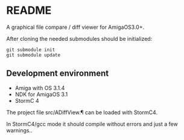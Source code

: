 # README #

A graphical file compare / diff viewer for AmigaOS3.0+.

After cloning the needed submodules should be initialized:

    git submodule init
    git submodule update


## Development environment ##

* Amiga with OS 3.1.4
* NDK for AmigaOS 3.1
* StormC 4

The project file src/ADiffView.¶ can be loaded with StormC4. 

In StormC4/gcc mode it should compile without errors and just a few 
warnings..
